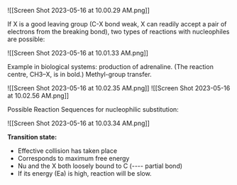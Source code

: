 
![[Screen Shot 2023-05-16 at 10.00.29 AM.png]]

If X is a good leaving group (C-X bond weak, X can readily accept a pair of electrons from the breaking bond), two types of reactions with nucleophiles are possible:

![[Screen Shot 2023-05-16 at 10.01.33 AM.png]]

Example in biological systems: production of adrenaline. (The reaction centre, CH3–X, is in bold.) Methyl-group transfer.

![[Screen Shot 2023-05-16 at 10.02.35 AM.png]]
![[Screen Shot 2023-05-16 at 10.02.56 AM.png]]

Possible Reaction Sequences for nucleophilic substitution:

![[Screen Shot 2023-05-16 at 10.03.34 AM.png]]

**Transition state:** 
- Effective collision has taken place 
- Corresponds to maximum free energy 
- Nu and the X both loosely bound to C (---- partial bond) 
- If its energy (Ea) is high, reaction will be slow.